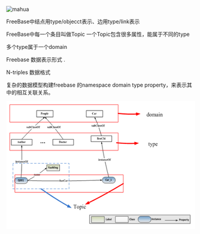 ![mahua](http://upload-images.jianshu.io/upload_images/1044987-d42dd9b249fbfda0.png?imageMogr2/auto-orient/strip%7CimageView2/2)

FreeBase中结点用type/objecct表示、边用type/link表示

FreeBase中每一个条目叫做Topic
一个Topic包含很多属性，能属于不同的type

多个type属于一个domain

Freebase 数据表示形式<subject>  <predicate>  <object> .

N-triples 数据格式

复杂的数据模型构建freebase 的namespace domain type property，来表示其中的相互关联关系。

![picture-schema](https://github.com/aqzwy/Semantic-Web/blob/master/file/FreeBase-picture.png)



